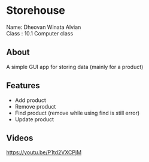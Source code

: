 # Storehouse
Name: Dheovan Winata Alvian</br>Class : 10.1 Computer class

## About
A simple GUI app for storing data (mainly for a product)

## Features
* Add product
* Remove product
* Find product (remove while using find is still error)
* Update product

## Videos
https://youtu.be/P1td2VXCPjM
